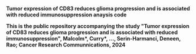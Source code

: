 <b>Tumor expression of CD83 reduces glioma progression and is associated with reduced immunosuppression anaysis code<b>

This is the public repository accompanying the study "Tumor expression of CD83 reduces glioma progression and is associated with reduced immunosuppression", Malcolm*, Curry*, ..., Serin-Harmanci, Deneen, Rao;  Cancer Research Communnications, 2024
